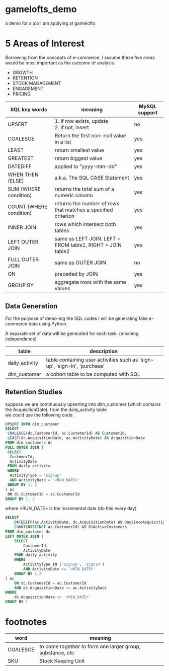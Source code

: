 # gamelofts_demo
a demo for a job I am applying at gamelofts

# 5 Areas of Interest
Borrowing from the concepts of e-commerce, I assume these five areas would be most important as the outcome of analysis.
* GROWTH
* RETENTION
* STOCK MANAGEMENT
* ENGAGEMENT
* PRICING

SQL key words | meaning | MySQL support
--- | --- | ---
UPSERT | 1. if row exists, update <br/> 2. if not, insert | no
COALESCE | Return the first non-null value in a list | yes
LEAST | return smallest value | yes
GREATEST | return biggest value | yes
DATEDIFF | applied to "yyyy-mm-dd" | yes
WHEN THEN (ELSE) | a.k.a. The SQL CASE Statement | yes
SUM (WHERE condition)| returns the total sum of a numeric column | yes
COUNT (WHERE condition) | returns the number of rows that matches a specified criterion | yes
INNER JOIN | rows which intersect both tables | yes
LEFT OUTER JOIN | same as LEFT JOIN. LEFT = FROM table1, RIGHT = JOIN table2 | yes
FULL OUTER JOIN | same as OUTER JOIN | no
ON | preceded by JOIN | yes
GROUP BY | aggregate rows with the same values | yes

## Data Generation

For the purpose of demo-ing the SQL codes I will be generating fake e-commerce data using Python.

A separate set of data will be generated for each task. (meaning independence)

table | description
--- | ---
daily_activity | table containing user activities such as 'sign-up', 'sign-in', 'purchase'
dim_customer | a cohort table to be computed with SQL

## Retention Studies

suppose we are continuously upserting into dim_customer (which contains the AcquisitionDate),
from the daily_activity table\
we could use the following code:

```sql
UPSERT INTO dim_customer
SELECT
 COALESCE(dc.CustomerId, ac.CustomerId) AS CustomerId, 
 LEAST(dc.AcquisitionDate, ac.ActivityDate) AS AcquisitionDate
FROM dim_customers dc
FULL OUTER JOIN (
 SELECT 
  CustomerId,
  ActivityDate
 FROM daily_activity 
 WHERE 
  ActivityType = 'signup'
  AND ActivityDate = '<RUN_DATE>'
 GROUP BY 1, 2
) ac 
 ON dc.CustomerId = ac.CustomerId
GROUP BY 1, 2
```
where <RUN_DATE> is the incremental date (do this every day)

```sql
SELECT
	DATEDIFF(ac.ActivityDate, dc.AcquisitionDate) AS DaySinceAcquisition,
	COUNT(DISTINCT ac.CustomerId) AS D1ActiveCustomers
FROM dim_customer dc
LEFT OUTER JOIN (
	SELECT
		CustomerId, 
		ActivityDate
	FROM daily_activity
	WHERE 
		ActivityType IN ('signup', 'signin')
		AND ActivityDate >= '<MIN_DATE>'
	GROUP BY 1,2
) ac 
	ON dc.CustomerId = ac.CustomerId 
	AND dc.AcquisitionDate <= ac.ActivityDate
WHERE 
	dc.AcquisitionDate => '<MIN_DATE>'
GROUP BY 1
```

# footnotes

word | meaning
--- | ---
COALESCE | to come together to form one larger group, substance, etc
SKU | Stock Keeping Unit
